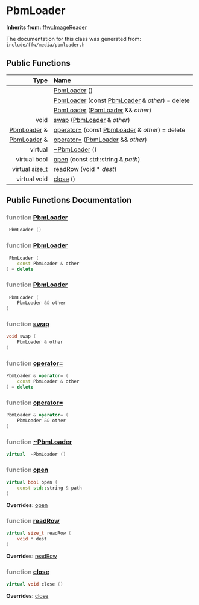 PbmLoader
===================================


**Inherits from:** [ffw::ImageReader](ffw_ImageReader.html)

The documentation for this class was generated from: `include/ffw/media/pbmloader.h`



## Public Functions

| Type | Name |
| -------: | :------- |
|   | [PbmLoader](#dc1a8d75) ()  |
|   | [PbmLoader](#b513ac90) (const [PbmLoader](ffw_PbmLoader.html) & _other_) = delete  |
|   | [PbmLoader](#e3291507) ([PbmLoader](ffw_PbmLoader.html) && _other_)  |
|  void | [swap](#8a50c831) ([PbmLoader](ffw_PbmLoader.html) & _other_)  |
|  [PbmLoader](ffw_PbmLoader.html) & | [operator=](#f8052e9a) (const [PbmLoader](ffw_PbmLoader.html) & _other_) = delete  |
|  [PbmLoader](ffw_PbmLoader.html) & | [operator=](#87e0b120) ([PbmLoader](ffw_PbmLoader.html) && _other_)  |
|  virtual  | [~PbmLoader](#50cac0df) ()  |
|  virtual bool | [open](#bcd31dd1) (const std::string & _path_)  |
|  virtual size_t | [readRow](#8713c259) (void * _dest_)  |
|  virtual void | [close](#f5d8f733) ()  |


## Public Functions Documentation

### <span style="opacity:0.5;">function</span> <a id="dc1a8d75" href="#dc1a8d75">PbmLoader</a>

```cpp
 PbmLoader () 
```



### <span style="opacity:0.5;">function</span> <a id="b513ac90" href="#b513ac90">PbmLoader</a>

```cpp
 PbmLoader (
    const PbmLoader & other
) = delete 
```



### <span style="opacity:0.5;">function</span> <a id="e3291507" href="#e3291507">PbmLoader</a>

```cpp
 PbmLoader (
    PbmLoader && other
) 
```



### <span style="opacity:0.5;">function</span> <a id="8a50c831" href="#8a50c831">swap</a>

```cpp
void swap (
    PbmLoader & other
) 
```



### <span style="opacity:0.5;">function</span> <a id="f8052e9a" href="#f8052e9a">operator=</a>

```cpp
PbmLoader & operator= (
    const PbmLoader & other
) = delete 
```



### <span style="opacity:0.5;">function</span> <a id="87e0b120" href="#87e0b120">operator=</a>

```cpp
PbmLoader & operator= (
    PbmLoader && other
) 
```



### <span style="opacity:0.5;">function</span> <a id="50cac0df" href="#50cac0df">~PbmLoader</a>

```cpp
virtual  ~PbmLoader () 
```



### <span style="opacity:0.5;">function</span> <a id="bcd31dd1" href="#bcd31dd1">open</a>

```cpp
virtual bool open (
    const std::string & path
) 
```



**Overrides:** [open](/doc/ffw_ImageReader.md#25e290f7)

### <span style="opacity:0.5;">function</span> <a id="8713c259" href="#8713c259">readRow</a>

```cpp
virtual size_t readRow (
    void * dest
) 
```



**Overrides:** [readRow](/doc/ffw_ImageReader.md#2b7cda9d)

### <span style="opacity:0.5;">function</span> <a id="f5d8f733" href="#f5d8f733">close</a>

```cpp
virtual void close () 
```



**Overrides:** [close](/doc/ffw_ImageReader.md#f00a5543)



